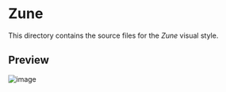 # Zune
This directory contains the source files for the *Zune* visual style.

## Preview
![image](https://user-images.githubusercontent.com/13258281/236968044-51b87688-8f59-4707-b98a-55e1ed9159d8.png)
